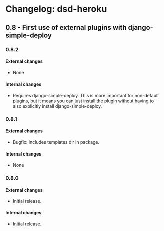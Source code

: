 Changelog: dsd-heroku
===

0.8 - First use of external plugins with django-simple-deploy
---

### 0.8.2

#### External changes

- None

#### Internal changes

- Requires django-simple-deploy. This is more important for non-default plugins, but it means you can just install the plugin without having to also explicitly install django-simple-deploy.

### 0.8.1

#### External changes

- Bugfix: Includes templates dir in package.

#### Internal changes

- None

### 0.8.0

#### External changes

- Initial release.

#### Internal changes

- Initial release.
